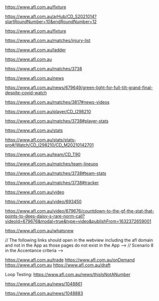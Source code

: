 https://www.afl.com.au/fixture

https://www.afl.com.au/arHub/CD_S2021014?startRoundNumber=10&endRoundNumber=12

https://www.afl.com.au/fixture

https://www.afl.com.au/matches/injury-list

https://www.afl.com.au/ladder

https://www.afl.com.au

https://www.afl.com.au/matches/3738

https://www.afl.com.au/news

https://www.afl.com.au/news/679649/green-light-for-full-tilt-grand-final-despite-covid-watch

https://www.afl.com.au/matches/3817#news-videos

https://www.afl.com.au/player/CD_I298210

https://www.afl.com.au/matches/3738#player-stats

https://www.afl.com.au/stats

https://www.afl.com.au/stats/stats-pro#/Watch/CD_I298210/CD_M20210142701

https://www.afl.com.au/team/CD_T90

https://www.afl.com.au/matches/team-lineups

https://www.afl.com.au/matches/3738#team-stats

https://www.afl.com.au/matches/3738#tracker

https://www.afl.com.au/video

https://www.afl.com.au/video/693450

https://www.afl.com.au/video/679676/countdown-to-the-gf-the-stat-that-points-to-dees-daisy-s-rare-norm-call?videoId=679676&modal=true&type=video&publishFrom=1632372659001

https://www.afl.com.au/whatsnew

// The following links should open in the webview including the afl domain and not in the App as those pages do not exist in the App -->
// Scenario 8 in the Accentance criteria -->
  
https://www.afl.com.au/trade
https://www.afl.com.au/onDemand
https://www.afl.com.au
https://www.afl.com.au/draft

Loop Testing:
https://www.afl.com.au/news/thisIsNotANumber

https://www.afl.com.au/news/1048861


https://www.afl.com.au/news/1048883
